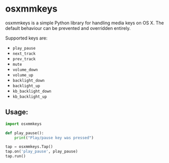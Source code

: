 osxmmkeys
=========

osxmmkeys is a simple Python library for handling media keys on OS X.
The default behaviour can be prevented and overridden entirely.

Supported keys are:

- `play_pause`
- `next_track`
- `prev_track`
- `mute`
- `volume_down`
- `volume_up`
- `backlight_down`
- `backlight_up`
- `kb_backlight_down`
- `kb_backlight_up`


Usage:
------

```python
import osxmmkeys

def play_pause():
    print("Play/pause key was pressed")

tap = osxmmkeys.Tap()
tap.on('play_pause', play_pause)
tap.run()
```
